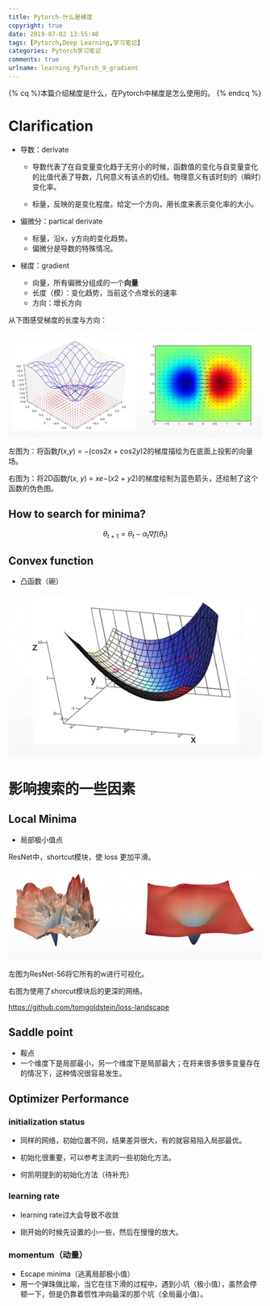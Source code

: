```yaml
---
title: Pytorch-什么是梯度
copyright: true
date: 2019-07-02 13:55:40
tags: [Pytorch,Deep Learning,学习笔记]
categories: Pytorch学习笔记
comments: true
urlname: learning_PyTorch_9_gradient
---
```




{% cq %}本篇介绍梯度是什么，在Pytorch中梯度是怎么使用的。 {% endcq %}

<!--more-->



# Clarification

- 导数：derivate

  - 导数代表了在自变量变化趋于无穷小的时候，函数值的变化与自变量变化的比值代表了导数，几何意义有该点的切线。物理意义有该时刻的（瞬时）变化率。

  - 标量，反映的是变化程度。给定一个方向，用长度来表示变化率的大小。

- 偏微分：partical derivate

  - 标量，沿x，y方向的变化趋势。
  - 偏微分是导数的特殊情况。

- 梯度：gradient

  - 向量，所有偏微分组成的一个**向量**
  - 长度（模）：变化趋势，当前这个点增长的速率
  - 方向：增长方向

从下图感受梯度的长度与方向：

![梯度](Pytorch-什么是梯度/梯度.PNG)

左图为：将函数*f*(*x*,*y*) = −(cos2*x* + cos2*y*)2的梯度描绘为在底面上投影的向量场。

右图为：将2D函数*f*(*x*, *y*) = *xe*−(*x*2 + *y*2)的梯度绘制为蓝色箭头，还绘制了这个函数的伪色图。



## How to search for minima? 



$$
\theta_{t+1} = \theta_t - \alpha_t\nabla f(\theta_t)
$$




## Convex function

- 凸函数（碗）

![梯度](Pytorch-什么是梯度/凸函数.PNG)





# 影响搜索的一些因素

## Local Minima

- 局部极小值点

ResNet中，shortcut模块，使 loss 更加平滑。

![梯度](Pytorch-什么是梯度/ResNet.PNG)

左图为ResNet-56将它所有的w进行可视化。

右图为使用了shorcut模块后的更深的网络。

https://github.com/tomgoldstein/loss-landscape



## Saddle point

- 鞍点
- 一个维度下是局部最小，另一个维度下是局部最大；在将来很多很多变量存在的情况下，这种情况很容易发生。



## Optimizer Performance

### initialization status

- 同样的网络，初始位置不同，结果差异很大，有的就容易陷入局部最优。

- 初始化很重要，可以参考主流的一些初始化方法。

- 何凯明提到的初始化方法（待补充）



### learning rate

- learning rate过大会导致不收敛

- 刚开始的时候先设置的小一些，然后在慢慢的放大。

  

### momentum（动量）

- Escape minima（逃离局部极小值）
- 用一个弹珠做比喻，当它在往下滑的过程中，遇到小坑（极小值），虽然会停顿一下，但是仍靠着惯性冲向最深的那个坑（全局最小值）。




